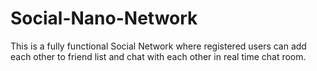 # Social-Nano-Network
This is a fully functional Social Network where registered users can add each other to friend list and chat with each other in real time chat room.
